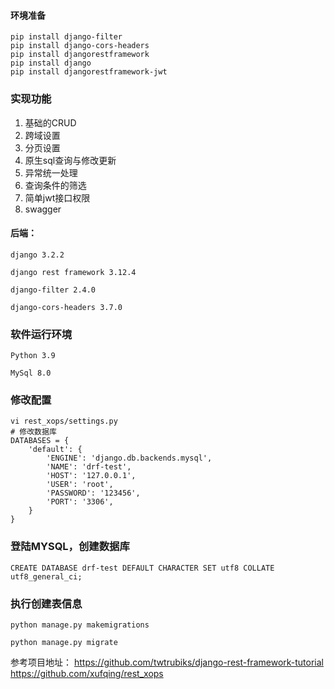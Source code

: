 #### 环境准备
```
pip install django-filter
pip install django-cors-headers
pip install djangorestframework
pip install django
pip install djangorestframework-jwt

```

### 实现功能
1. 基础的CRUD
2. 跨域设置
3. 分页设置
4. 原生sql查询与修改更新
5. 异常统一处理
6. 查询条件的筛选
7. 简单jwt接口权限
8. swagger
#### 后端：
```
django 3.2.2

django rest framework 3.12.4

django-filter 2.4.0

django-cors-headers 3.7.0
```
### 软件运行环境
```
Python 3.9

MySql 8.0
```

### 修改配置
```
vi rest_xops/settings.py 
# 修改数据库
DATABASES = {
    'default': {
        'ENGINE': 'django.db.backends.mysql',
        'NAME': 'drf-test',
        'HOST': '127.0.0.1',
        'USER': 'root',
        'PASSWORD': '123456',
        'PORT': '3306',
    }
}
```

### 登陆MYSQL，创建数据库

```
CREATE DATABASE drf-test DEFAULT CHARACTER SET utf8 COLLATE utf8_general_ci;
```

### 执行创建表信息

```
python manage.py makemigrations 

python manage.py migrate
```
参考项目地址：
https://github.com/twtrubiks/django-rest-framework-tutorial
https://github.com/xufqing/rest_xops